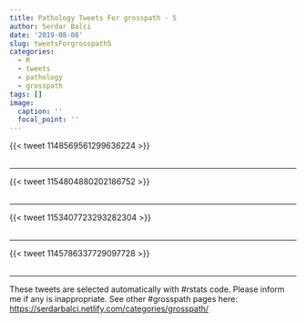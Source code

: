 ```yaml
---
title: Pathology Tweets For grosspath - 5
author: Serdar Balci
date: '2019-08-08'
slug: tweetsForgrosspath5
categories:
  - R
  - tweets
  - pathology
  - grosspath
tags: []
image:
  caption: ''
  focal_point: ''
---
```



{{< tweet 1148569561299636224 >}}
<br>
<br>
<hr>
{{< tweet 1154804880202186752 >}}
<br>
<br>
<hr>
{{< tweet 1153407723293282304 >}}
<br>
<br>
<hr>
{{< tweet 1145786337729097728 >}}
<br>
<br>
<hr>


These tweets are selected automatically with #rstats code. Please inform me if any is inappropriate.
See other #grosspath pages here: https://serdarbalci.netlify.com/categories/grosspath/
